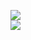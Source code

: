 [![](https://img.shields.io/badge/Made%20With-Github%20Spray-lightgrey.svg?style=for-the-badge&logo=github)](https://github.com/Annihil/github-spray#3294)  
[![](https://i.imgur.com/2DrTn0Z.gif)](https://github.com/Annihil/github-spray)